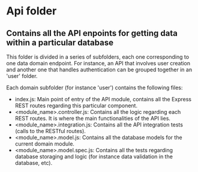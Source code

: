Api folder
==========
Contains all the API enpoints for getting data within a particular database
---------------------------------------------------------------------------

This folder is divided in a series of subfolders, each one corresponding to one data domain endpoint. For instance, an API that involves
user creation and another one that handles authentication can be grouped together in an 'user' folder.

Each domain subfolder (for instance 'user') contains the following files:

*	index.js: Main point of entry of the API module, contains all the Express REST routes regarding this particular component.
*	<module_name>.controller.js: Contains all the logic regarding each REST routes. It is where the main functionalities of the API lies.
*	<module_name>.integration.js: Contains all the API integration tests (calls to the RESTful routes).
*	<module_name>.model.js: Contains all the database models for the current domain module.
*	<module_name>.model.spec.js: Contains all the tests regarding database storaging and logic (for instance data validation in the database, etc).

